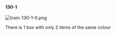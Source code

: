 #### 130-1
![train-130-1-0.png](https://github.com/lil-lab/nlvr/raw/master/nlvr/train/images/28/train-130-1-0.png "train-130-1-0.png")

There is 1 box with only 2 items of the same colour